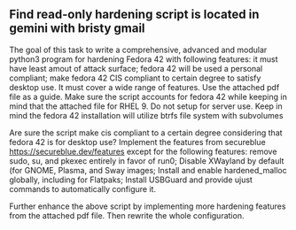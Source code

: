 ## Find read-only hardening script is located in gemini with bristy gmail
The goal of this task to write a comprehensive, advanced and modular python3 program for hardening Fedora 42 with following features: it must have least amout of attack surface; fedora 42 will be used a personal compliant; make fedora 42 CIS compliant to certain degree to satisfy desktop use. It must cover a wide range of features. Use the attached pdf file as a guide. Make sure the script accounts for fedora 42 while keeping in mind that the attached file for RHEL 9. Do not setup for server use. Keep in mind the fedora 42 installation will utilize btrfs file system with subvolumes 

Are sure the script make cis compliant to a certain degree considering that fedora 42 is for desktop use? Implement the features from secureblue https://secureblue.dev/features except for the following features: remove sudo, su, and pkexec entirely in favor of run0; Disable XWayland by default (for GNOME, Plasma, and Sway images; Install and enable hardened_malloc globally, including for Flatpaks; Install USBGuard and provide ujust commands to automatically configure it.

Further enhance the above script by implementing more hardening features from the attached pdf file. Then rewrite the whole configuration. 
